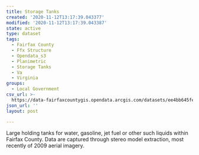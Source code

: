 ```yaml
---
title: Storage Tanks
created: '2020-11-12T13:17:39.043377'
modified: '2020-11-12T13:17:39.043387'
state: active
type: dataset
tags:
  - Fairfax County
  - Ffx Structure
  - Opendata_s3
  - Planimetric
  - Storage Tanks
  - Va
  - Virginia
groups:
  - Local Government
csv_url: >-
  https://data-fairfaxcountygis.opendata.arcgis.com/datasets/ee4bb645fe5d403e871a3c7c41adfe7d_1.csv?outSR=%7B%22latestWkid%22%3A2283%2C%22wkid%22%3A102746%7D
json_url: ''
layout: post

---
```

Large holding tanks for water, gasoline, jet fuel or other such liquids within Fairfax County. Data are captured through stereo model extraction, most recently of 2009 aerial imagery.
